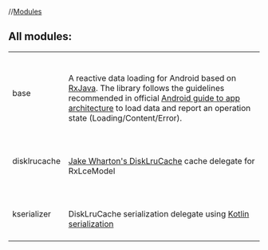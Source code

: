 //[Modules](-modules.md)



## All modules:  
  
|  |  | 
|---|---|
| base| <br><br>A reactive data loading for Android based on  [RxJava](https://github.com/ReactiveX/RxJava). The library follows the guidelines recommended in official [Android guide to app architecture](https://developer.android.com/jetpack/docs/guide) to load data and report an  operation state (Loading/Content/Error). <br><br>
| disklrucache| <br><br>[Jake Wharton's DiskLruCache](https://github.com/JakeWharton/DiskLruCache) cache delegate for RxLceModel<br><br>
| kserializer| <br><br>DiskLruCache serialization delegate using [Kotlin serialization](https://github.com/Kotlin/kotlinx.serialization/)<br><br>

